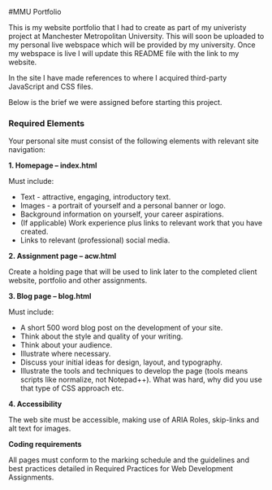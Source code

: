 #MMU Portfolio

<p>This is my website portfolio that I had to create as part of my univeristy project at Manchester Metropolitan University. This will soon be uploaded to my personal live webspace which will be provided by my university. Once my webspace is live I will update this README file with the link to my website.</p>

<p>In the site I have made references to where I acquired third-party JavaScript and CSS files.</p>

<p>Below is the brief we were assigned before starting this project.</p>

<h3>Required Elements</h3>
<p>Your personal site must consist of the following elements with relevant site navigation:

<p><b>1. Homepage – index.html</b></p>
<p>Must include: </p>
<ul>
<li>Text - attractive, engaging, introductory text.</li>
<li>Images - a portrait of yourself and a personal banner or logo.</li>
<li>Background information on yourself, your career aspirations.</li>
<li>(If applicable) Work experience plus links to relevant work that you have created.</li>
<li>Links to relevant (professional) social media.</li>
</ul>

<p><b>2. Assignment page – acw.html</b></p>
<p>Create a holding page that will be used to link later to the completed client website, portfolio and other assignments.</p>

<p><b>3. Blog page – blog.html</b></p>
<p>Must include:</p>
<ul>
<li>A short 500 word blog post on the development of your site.</li>
<li>Think about the style and quality of your writing.</li>
<li>Think about your audience.</li>
<li>Illustrate where necessary.</li>
<li>Discuss your initial ideas for design, layout, and typography.</li>
<li>Illustrate the tools and techniques to develop the page (tools means scripts like normalize, not Notepad++). What was hard, why did you use that type of CSS approach etc.</li>
</ul>

<p><b>4. Accessibility</b></p>
<p>The web site must be accessible, making use of ARIA Roles, skip-links and alt text for images.</p>

<p><b>Coding requirements</b></p>
<p>All pages must conform to the marking schedule and the guidelines and best practices detailed in Required Practices for Web Development Assignments. </p>

